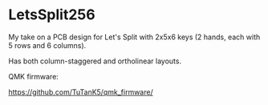 # LetsSplit256
My take on a PCB design for Let's Split with 2x5x6 keys (2 hands, each with 5 rows and 6 columns).

Has both column-staggered and ortholinear layouts.

QMK firmware:

https://github.com/TuTanK5/qmk_firmware/
